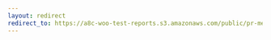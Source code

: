 ```yaml
---
layout: redirect
redirect_to: https://a8c-woo-test-reports.s3.amazonaws.com/public/pr-merge/38303/api/index.html
---
```

